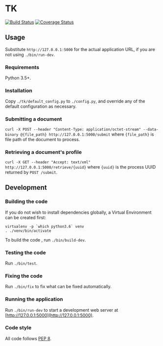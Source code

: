 # TK

[![Build Status](https://travis-ci.org/bartfeenstra/tk.svg?branch=master)](https://travis-ci.org/bartfeenstra/tk) [![Coverage Status](https://coveralls.io/repos/github/bartfeenstra/tk/badge.svg?branch=master)](https://coveralls.io/github/bartfeenstra/tk?branch=master)

## Usage
Substitute `http://127.0.0.1:5000` for the actual application URL, if
you are not using `./bin/run-dev`.

### Requirements
Python 3.5+.

### Installation
Copy `./tk/default_config.py` to `./config.py`, and override any of the
default configuration as necessary.

### Submitting a document
`curl -X POST --header "Content-Type: application/octet-stream" --data-binary @{file_path} http://127.0.0.1:5000/submit`
where `{file_path}` is file path of the document to process.

### Retrieving a document's profile
`curl -X GET --header "Accept: text/xml" http://127.0.0.1:5000/retrieve/{uuid}`
where `{uuid}` is the process UUID returned by `POST /submit`.

## Development

### Building the code
If you do not wish to install dependencies globally, a Virtual
Environment can be created first:
```
virtualenv -p `which python3.6` venv
. ./venv/bin/activate
```
To build the code , run `./bin/build-dev`.

### Testing the code
Run `./bin/test`.

### Fixing the code
Run `./bin/fix` to fix what can be fixed automatically.

### Running the application
Run `./bin/run-dev` to start a development web server at
[http://127.0.0.1:5000](http://127.0.0.1:5000).

### Code style
All code follows [PEP 8](https://www.python.org/dev/peps/pep-0008/).
